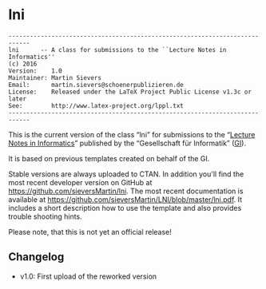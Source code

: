 # lni

```
----------------------------------------------------------------------------
lni      -- A class for submissions to the ``Lecture Notes in Informatics''
(c) 2016
Version:    1.0
Maintainer: Martin Sievers
Email:      martin.sievers@schoenerpublizieren.de
License:    Released under the LaTeX Project Public License v1.3c or later
See:        http://www.latex-project.org/lppl.txt
----------------------------------------------------------------------------
```

This is the current version of the class “lni” for submissions to the
“[Lecture Notes in Informatics]” published by the “Gesellschaft für Informatik”
([GI]).

It is based on previous templates created on behalf of the GI.

Stable versions are always uploaded to CTAN. In addition you'll find the most
recent developer version on GitHub at <https://github.com/sieversMartin/lni>.
The most recent documentation is available at
<https://github.com/sieversMartin/LNI/blob/master/lni.pdf>. It includes a short
description how to use the template and also provides trouble shooting hints.

Please note, that this is not yet an official release!

## Changelog

* v1.0: First upload of the reworked version

  [GI]: https://www.gi.de/
  [Lecture Notes in Informatics]: https://www.gi.de/service/publikationen/lni.html
